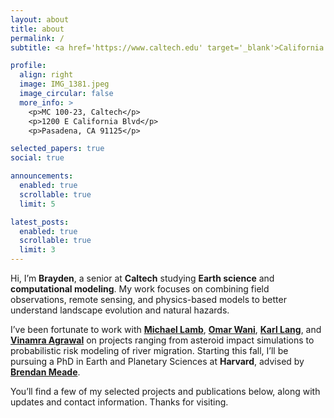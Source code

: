 ```yaml
---
layout: about
title: about
permalink: /
subtitle: <a href='https://www.caltech.edu' target='_blank'>California Institute of Technology</a> | Earth Science | Computational Modeling

profile:
  align: right
  image: IMG_1381.jpeg
  image_circular: false
  more_info: >
    <p>MC 100-23, Caltech</p>
    <p>1200 E California Blvd</p>
    <p>Pasadena, CA 91125</p>

selected_papers: true
social: true

announcements:
  enabled: true
  scrollable: true
  limit: 5

latest_posts:
  enabled: true
  scrollable: true
  limit: 3
---
```


Hi, I’m **Brayden**, a senior at **Caltech** studying **Earth science** and **computational modeling**. My work focuses on combining field observations, remote sensing, and physics-based models to better understand landscape evolution and natural hazards.

I’ve been fortunate to work with [**Michael Lamb**](https://lamb.caltech.edu/), [**Omar Wani**](https://www.omarwani.com/), [**Karl Lang**](https://www.karllang.info/), and [**Vinamra Agrawal**](https://vinagr.github.io/) on projects ranging from asteroid impact simulations to probabilistic risk modeling of river migration. Starting this fall, I’ll be pursuing a PhD in Earth and Planetary Sciences at **Harvard**, advised by [**Brendan Meade**](https://brendanjmeade.github.io/).

You’ll find a few of my selected projects and publications below, along with updates and contact information. Thanks for visiting.
